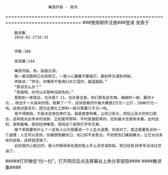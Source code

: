                        嘴唇开裂 - 简书
================================================================================
###使用邮件注册###登录        发表于


        
        散讲集
        2014-02-2716:33


        字数:386

        阅读量:144

        嘴唇开裂。疼。裂痕日深。
        我一直试图用口水抚慰它。一直小心翼翼不要碰它。直到昨天遇到师妹。
        师妹说：“师兄，你嘴唇不能用口水打湿的，越湿越裂。”
        “那该怎么办？”
        “唇膏啊。你可以买那种没颜色的。”
        我跑到一家夜店，也许是7-11，也许是全家。他们真有这东西，细细的一根，要四十元.，相当于一大袋米的钱。我算了一下，这润唇膏的价格大概是2万元一公斤，2000万元一吨。这绝对是天价，因为这类化工原料一般只需要几千元一吨。
        舍不得掏钱，于是决定用拉伸疗法。就是故意咧嘴，让伤口张大，然后让张大的伤口愈合，这样就长出多余的皮肤，正如窗帘那样，平时是皱起来的，拉到最大还是有余量。此时此刻，我咧着嘴，使劲拉伸嘴唇，保持这个姿势打字写文章。
        接下来我要写什么？一定有人以为我要说一个人生大道理，你说对了，我正是要告诉你一个道理：人生可以受伤，你越想隐藏伤口，伤口却不会愈合。不妨把伤口撕裂撕大，让它长出多余的皮肤，这样就坚强了。
        此刻我内心惦记的，是小时候母亲在我的脸上手上涂甘油防裂。我已经有30多年没涂过甘油了。
#####打开微信“扫一扫”，打开网页后点击屏幕右上角分享按钮####
        ####散讲集####
      